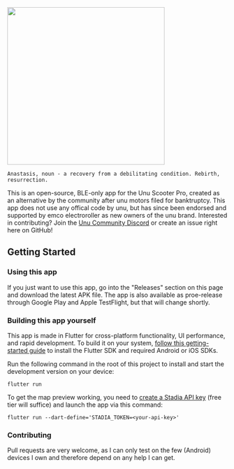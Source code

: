 <img src='images/readme_logo.png' width='360'>

```
Anastasis, noun - a recovery from a debilitating condition. Rebirth, resurrection.
```
  
This is an open-source, BLE-only app for the Unu Scooter Pro, created as an alternative by the community after unu motors filed for banktruptcy.
This app does not use any offical code by unu, but has since been endorsed and supported by emco electroroller as new owners of the unu brand. Interested in contributing? Join the [Unu Community Discord](https://discord.gg/fa63HJYaP4) or create an issue right here on GitHub!

## Getting Started

### Using this app

If you just want to use this app, go into the "Releases" section on this page and download the latest APK file. The app is also available as proe-release through Google Play and Apple TestFlight, but that will change shortly.

### Building this app yourself

This app is made in Flutter for cross-platform functionality, UI performance, and rapid development. To build it on your system, [follow this getting-started guide](https://docs.flutter.dev/get-started/install) to install the Flutter SDK and required Android or iOS SDKs.

Run the following command in the root of this project to install and start the development version on your device:

```
flutter run
```

To get the map preview working, you need to [create a Stadia API key](https://stadiamaps.com) (free tier will suffice) and launch the app via this command:

```
flutter run --dart-define='STADIA_TOKEN=<your-api-key>'
```

### Contributing

Pull requests are very welcome, as I can only test on the few (Android) devices I own and therefore depend on any help I can get.




